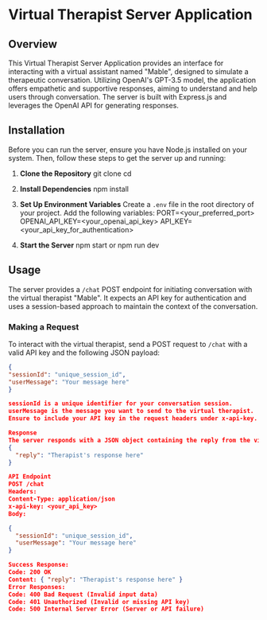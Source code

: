 # Virtual Therapist Server Application

## Overview

This Virtual Therapist Server Application provides an interface for interacting with a virtual assistant named "Mable", designed to simulate a therapeutic conversation. Utilizing OpenAI's GPT-3.5 model, the application offers empathetic and supportive responses, aiming to understand and help users through conversation. The server is built with Express.js and leverages the OpenAI API for generating responses.

## Installation

Before you can run the server, ensure you have Node.js installed on your system. Then, follow these steps to get the server up and running:

1. **Clone the Repository** git clone <repository-url> cd <repository-directory>

2. **Install Dependencies** npm install

3. **Set Up Environment Variables** Create a `.env` file in the root directory of your project. Add the following variables: PORT=<your_preferred_port> OPENAI_API_KEY=<your_openai_api_key> API_KEY=<your_api_key_for_authentication>

4. **Start the Server** npm start or npm run dev

## Usage

The server provides a `/chat` POST endpoint for initiating conversation with the virtual therapist "Mable". It expects an API key for authentication and uses a session-based approach to maintain the context of the conversation.

### Making a Request

To interact with the virtual therapist, send a POST request to `/chat` with a valid API key and the following JSON payload:

```json
{
"sessionId": "unique_session_id",
"userMessage": "Your message here"
}

sessionId is a unique identifier for your conversation session.
userMessage is the message you want to send to the virtual therapist.
Ensure to include your API key in the request headers under x-api-key.

Response
The server responds with a JSON object containing the reply from the virtual therapist:
{
  "reply": "Therapist's response here"
}

API Endpoint
POST /chat
Headers:
Content-Type: application/json
x-api-key: <your_api_key>
Body:

{
  "sessionId": "unique_session_id",
  "userMessage": "Your message here"
}

Success Response:
Code: 200 OK
Content: { "reply": "Therapist's response here" }
Error Responses:
Code: 400 Bad Request (Invalid input data)
Code: 401 Unauthorized (Invalid or missing API key)
Code: 500 Internal Server Error (Server or API failure)
```
